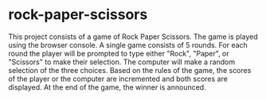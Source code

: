 # rock-paper-scissors
This project consists of a game of Rock Paper Scissors. The game is played using the browser console. A single game consists of 5 rounds. For each round the player will be prompted to type either "Rock", "Paper", or "Scissors" to make their selection. The computer will make a random selection of the three choices.  Based on the rules of the game, the scores of the player or the computer are incremented and both scores are displayed. At the end of the game, the winner is announced.